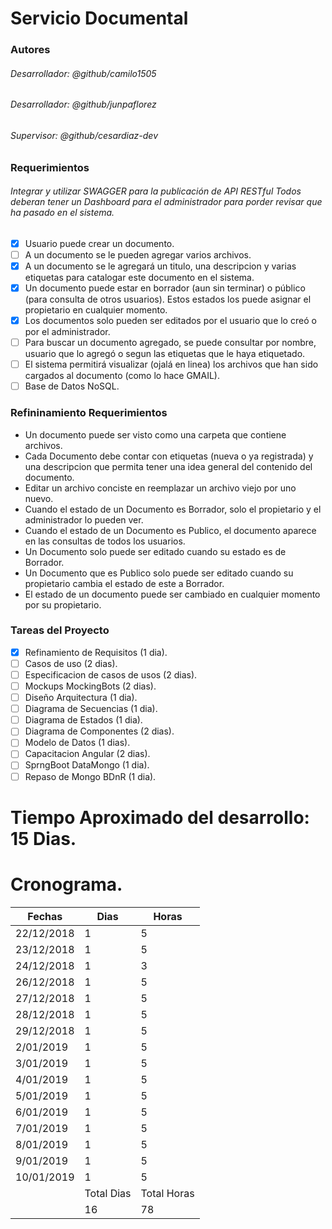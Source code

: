 # Servicio Documental
### Autores
###### Desarrollador: @github/camilo1505
###### Desarrollador: @github/junpaflorez
###### Supervisor: @github/cesardiaz-dev

### Requerimientos
###### Integrar y utilizar SWAGGER para la publicación de API RESTful Todos deberan tener un Dashboard para el administrador para porder revisar que ha pasado en el sistema.
- [x] Usuario puede crear un documento.
- [ ] A un documento se le pueden agregar varios archivos.
- [x] A un documento se le agregará un titulo, una descripcion y varias etiquetas para catalogar este documento en el sistema.
- [x] Un documento puede estar en borrador (aun sin terminar) o público (para consulta de otros usuarios). Estos estados los puede asignar el propietario en cualquier momento.
- [x] Los documentos solo pueden ser editados por el usuario que lo creó o por el administrador.
- [ ] Para buscar un documento agregado, se puede consultar por nombre, usuario que lo agregó o segun las etiquetas que le haya etiquetado.
- [ ] El sistema permitirá visualizar (ojalá en linea) los archivos que han sido cargados al documento (como lo hace GMAIL).
- [ ] Base de Datos NoSQL.

### Refininamiento Requerimientos
- Un documento puede ser visto como una carpeta que contiene archivos.
- Cada Documento debe contar con etiquetas (nueva o ya registrada) y una descripcion que permita tener una idea general del contenido del documento.
- Editar un archivo conciste en reemplazar un archivo viejo por uno nuevo.
- Cuando el estado de un Documento es Borrador, solo el propietario y el administrador lo pueden ver.
- Cuando el estado de un Documento es Publico, el documento aparece en las consultas de todos los usuarios.
- Un Documento solo puede ser editado cuando su estado es de Borrador.
- Un Documento que es Publico solo puede ser editado cuando su propietario cambia el estado de este a Borrador.
- El estado de un documento puede ser cambiado en cualquier momento por su propietario.

### Tareas del Proyecto
- [X] Refinamiento de Requisitos (1 dia).
- [ ] Casos de uso (2 dias).
- [ ] Especificacion de casos de usos (2 dias).
- [ ] Mockups MockingBots (2 dias).
- [ ] Diseño Arquitectura (1 dia).
- [ ] Diagrama de Secuencias (1 dia).
- [ ] Diagrama de Estados (1 dia).
- [ ] Diagrama de Componentes (2 dias).
- [ ] Modelo de Datos (1 dias).
- [ ] Capacitacion Angular (2 dias).
- [ ] SprngBoot DataMongo (1 dia).
- [ ] Repaso de Mongo BDnR (1 dia).

# Tiempo Aproximado del desarrollo: 15 Dias.

# Cronograma.
| Fechas | Dias | Horas |
| ------ | ---- | ----- |
| 22/12/2018 | 1 | 5 |
| 23/12/2018 | 1 | 5 |
| 24/12/2018 | 1 | 3 |
| 26/12/2018 | 1 | 5 |
| 27/12/2018 | 1 | 5 |
| 28/12/2018 | 1 | 5 |
| 29/12/2018 | 1 | 5 |
| 2/01/2019 | 1 | 5 |
| 3/01/2019 | 1 | 5 |
| 4/01/2019 | 1 | 5 |
| 5/01/2019 | 1 | 5 |
| 6/01/2019 | 1 | 5 |
| 7/01/2019 | 1 | 5 |
| 8/01/2019 | 1 | 5 |
| 9/01/2019 | 1 | 5 |
| 10/01/2019 | 1 | 5 |
|  | Total Dias | Total Horas |
|  | 16 | 78 |

